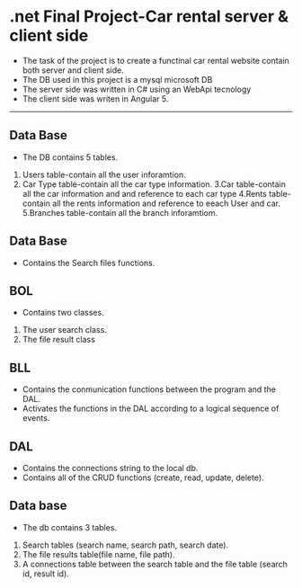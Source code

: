 
# .net Final Project-Car rental server & client side



* The task of the project is to create a functinal car rental website contain both server and client side.
* The  DB used in this project is a mysql microsoft DB
* The server side was written in C# using an WebApi tecnology
* The client side was writen in Angular 5.

***
## Data Base
* The DB contains 5 tables.
 1. Users table-contain all the user inforamtion.
 2. Car Type table-contain all the car type information.
 3.Car table-contain all the car information and and reference to each car type
 4.Rents table-contain all the rents information and reference to eeach User and car.
 5.Branches table-contain all the branch inforamtiom. 


## Data Base
* Contains the Search files functions.

## BOL
* Contains two classes. 
1. The user search class.
2. The file result class 

## BLL
* Contains the conmunication functions between the program and the DAL.
* Activates the functions in the DAL according to a logical sequence of events.

## DAL
* Contains the connections string to the local db.
* Contains all of the CRUD functions (create, read, update, delete).


## Data base
* The db contains 3 tables.
 1. Search tables (search name, search path, search date).
 2. The file results table(file name, file path).
 3. A connections table between the search table and the file table (search id, result id).



